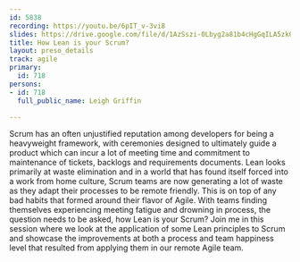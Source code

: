```yaml
---
id: 5838
recording: https://youtu.be/6pIT_v-3vi8
slides: https://drive.google.com/file/d/1AzSszi-0Lbyg2a81b4cHgGqILA5zk0Nx/view
title: How Lean is your Scrum?
layout: preso_details
track: agile
primary:
  id: 718
persons:
- id: 718
  full_public_name: Leigh Griffin

---
```

Scrum has an often unjustified reputation among developers for being a heavyweight framework, with ceremonies designed to ultimately guide a product which can incur a lot of meeting time and commitment to maintenance of tickets, backlogs and requirements documents. Lean looks primarily at waste elimination and in a world that has found itself forced into a work from home culture, Scrum teams are now generating a lot of waste as they adapt their processes to be remote friendly. This is on top of any bad habits that formed around their flavor of Agile. With teams finding themselves experiencing meeting fatigue and drowning in process, the question needs to be asked, how Lean is your Scrum? Join me in this session where we look at the application of some Lean principles to Scrum and showcase the improvements at both a process and team happiness level that resulted from applying them in our remote Agile team.
